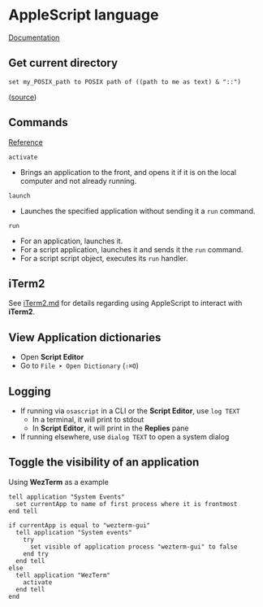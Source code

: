 # AppleScript language

[Documentation](https://developer.apple.com/library/archive/documentation/AppleScript/Conceptual/AppleScriptLangGuide/introduction/ASLR_intro.html)

## Get current directory

```osascript
set my_POSIX_path to POSIX path of ((path to me as text) & "::")
```

([source](https://apple.stackexchange.com/a/457543))

## Commands

[Reference](https://developer.apple.com/library/archive/documentation/AppleScript/Conceptual/AppleScriptLangGuide/reference/ASLR_cmds.html)

`activate`

- Brings an application to the front, and opens it if it is on the local computer and not already running.

`launch`

- Launches the specified application without sending it a `run` command.

`run`

- For an application, launches it.
- For a script application, launches it and sends it the `run` command.
- For a script script object, executes its `run` handler.

## iTerm2

See [iTerm2.md](iTerm2.md) for details regarding using AppleScript to interact with **iTerm2**.

## View Application dictionaries

- Open **Script Editor**
- Go to `File ➤ Open Dictionary` (`⇧⌘O`)

## Logging

- If running via `osascript` in a CLI or the **Script Editor**, use `log TEXT`
  - In a terminal, it will print to stdout
  - In **Script Editor**, it will print in the **Replies** pane
- If running elsewhere, use `dialog TEXT` to open a system dialog

## Toggle the visibility of an application

Using **WezTerm** as a example

```applescript
tell application "System Events"
  set currentApp to name of first process where it is frontmost
end tell

if currentApp is equal to "wezterm-gui"
  tell application "System events"
    try
      set visible of application process "wezterm-gui" to false
    end try
  end tell
else
  tell application "WezTerm"
    activate
  end tell
end
```
